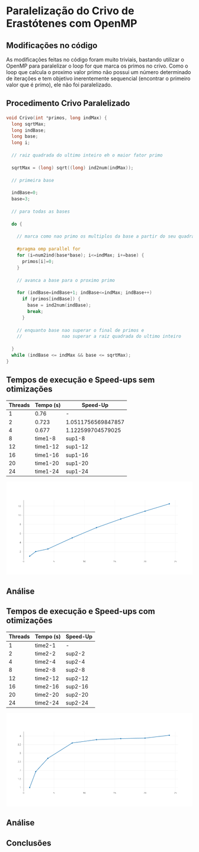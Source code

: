 Paralelização do Crivo de Erastótenes com OpenMP
================================================

Modificações no código
----------------------

As modificações feitas no código foram muito triviais, bastando utilizar o OpenMP para paralelizar o loop for que marca os primos no crivo. Como o loop que calcula o proximo valor primo não possui um número determinado de iterações e tem objetivo inerentemente sequencial (encontrar o primeiro valor que é primo), ele não foi paralelizado.

Procedimento Crivo Paralelizado
---------------------------------

```c
void Crivo(int *primos, long indMax) {
  long sqrtMax;
  long indBase;
  long base;
  long i;

  // raiz quadrada do ultimo inteiro eh o maior fator primo

  sqrtMax = (long) sqrt((long) ind2num(indMax));

  // primeira base

  indBase=0;
  base=3;

  // para todas as bases

  do {

    // marca como nao primo os multiplos da base a partir do seu quadrado

    #pragma omp parallel for
    for (i=num2ind(base*base); i<=indMax; i+=base) {
      primos[i]=0;
    }

    // avanca a base para o proximo primo

    for (indBase=indBase+1; indBase<=indMax; indBase++)
      if (primos[indBase]) {
        base = ind2num(indBase);
        break;
      }

    // enquanto base nao superar o final de primos e
    //               nao superar a raiz quadrada do ultimo inteiro

  }
  while (indBase <= indMax && base <= sqrtMax);
}
```

Tempos de execução e Speed-ups sem otimizações
----------------------------------------------

| Threads | Tempo (s) | Speed-Up |
| ------- | --------- | -------- |
| 1       | 0.76  |  -       |
| 2       | 0.723  | 1.0511756569847857  |
| 4       | 0.677  | 1.122599704579025  |
| 8       | time1-8   | sup1-8   |
| 12      | time1-12  | sup1-12  |
| 16      | time1-16  | sup1-16  |
| 20      | time1-20  | sup1-20  |
| 24      | time1-24  | sup1-24  |

![speedup-chart-no-opt]

Análise
-------

Tempos de execução e Speed-ups com otimizações
----------------------------------------------

| Threads | Tempo (s) | Speed-Up |
| ------- | --------- | -------- |
| 1       | time2-1   |  -       |
| 2       | time2-2   | sup2-2   |
| 4       | time2-4   | sup2-4   |
| 8       | time2-8   | sup2-8   |
| 12      | time2-12  | sup2-12  |
| 16      | time2-16  | sup2-16  |
| 20      | time2-20  | sup2-20  |
| 24      | time2-24  | sup2-24  |

![speedup-chart-o3]

Análise
-------

Conclusões
----------

[speedup-chart-no-opt]: ./speedup-no-opt.png
[speedup-chart-o3]: ./speedup-o3.png